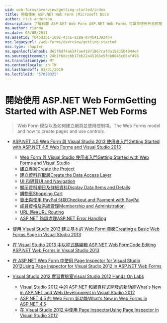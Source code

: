 ```yaml
---
uid: web-forms/overview/getting-started/index
title: 開始使用 ASP.NET Web Form |Microsoft Docs
author: rick-anderson
description: 了解有關 ASP.NET Web Form ASP.NET Web Forms 可讓您使用熟悉的拖放、 事件驅動模型建置動態的網站。 設計介面和 hund 中...
ms.author: riande
ms.date: 08/08/2011
ms.assetid: f645d3b1-1092-43c6-a28a-074b413924b4
msc.legacyurl: /web-forms/overview/getting-started
msc.type: chapter
ms.openlocfilehash: de5f8df4a6247ae41971867cafda15835b4944e4
ms.sourcegitcommit: 24b1f6decbb17bb22a45166e5fdb0845c65af498
ms.translationtype: MT
ms.contentlocale: zh-TW
ms.lasthandoff: 03/01/2019
ms.locfileid: "57020325"
---
```

<a name="getting-started-with-aspnet-web-forms"></a><span data-ttu-id="f19d6-104">開始使用 ASP.NET Web Form</span><span class="sxs-lookup"><span data-stu-id="f19d6-104">Getting Started with ASP.NET Web Forms</span></span>
====================
> <span data-ttu-id="f19d6-105">Web Form 模型以及如何建立網頁並使用控制項。</span><span class="sxs-lookup"><span data-stu-id="f19d6-105">The Web Forms model and how to create pages and use controls.</span></span>


- [<span data-ttu-id="f19d6-106">ASP.NET 4.5 Web Form 與 Visual Studio 2013 使用者入門</span><span class="sxs-lookup"><span data-stu-id="f19d6-106">Getting Started with ASP.NET 4.5 Web Forms and Visual Studio 2013</span></span>](getting-started-with-aspnet-45-web-forms/index.md)

    - [<span data-ttu-id="f19d6-107">Web Form 與 Visual Studio 使用者入門</span><span class="sxs-lookup"><span data-stu-id="f19d6-107">Getting Started with Web Forms and Visual Studio</span></span>](getting-started-with-aspnet-45-web-forms/introduction-and-overview.md)
    - [<span data-ttu-id="f19d6-108">建立專案</span><span class="sxs-lookup"><span data-stu-id="f19d6-108">Create the Project</span></span>](getting-started-with-aspnet-45-web-forms/create-the-project.md)
    - [<span data-ttu-id="f19d6-109">建立資料存取層</span><span class="sxs-lookup"><span data-stu-id="f19d6-109">Create the Data Access Layer</span></span>](getting-started-with-aspnet-45-web-forms/create_the_data_access_layer.md)
    - [<span data-ttu-id="f19d6-110">UI 和導覽</span><span class="sxs-lookup"><span data-stu-id="f19d6-110">UI and Navigation</span></span>](getting-started-with-aspnet-45-web-forms/ui_and_navigation.md)
    - [<span data-ttu-id="f19d6-111">顯示資料項目及詳細資料</span><span class="sxs-lookup"><span data-stu-id="f19d6-111">Display Data Items and Details</span></span>](getting-started-with-aspnet-45-web-forms/display_data_items_and_details.md)
    - [<span data-ttu-id="f19d6-112">購物車</span><span class="sxs-lookup"><span data-stu-id="f19d6-112">Shopping Cart</span></span>](getting-started-with-aspnet-45-web-forms/shopping-cart.md)
    - [<span data-ttu-id="f19d6-113">簽出與使用 PayPal 付款</span><span class="sxs-lookup"><span data-stu-id="f19d6-113">Checkout and Payment with PayPal</span></span>](getting-started-with-aspnet-45-web-forms/checkout-and-payment-with-paypal.md)
    - [<span data-ttu-id="f19d6-114">成員資格及系統管理</span><span class="sxs-lookup"><span data-stu-id="f19d6-114">Membership and Administration</span></span>](getting-started-with-aspnet-45-web-forms/membership-and-administration.md)
    - [<span data-ttu-id="f19d6-115">URL 路由</span><span class="sxs-lookup"><span data-stu-id="f19d6-115">URL Routing</span></span>](getting-started-with-aspnet-45-web-forms/url-routing.md)
    - [<span data-ttu-id="f19d6-116">ASP.NET 錯誤處理</span><span class="sxs-lookup"><span data-stu-id="f19d6-116">ASP.NET Error Handling</span></span>](getting-started-with-aspnet-45-web-forms/aspnet-error-handling.md)
- [<span data-ttu-id="f19d6-117">使用 Visual Studio 2013 建立基本的 Web Form 頁面</span><span class="sxs-lookup"><span data-stu-id="f19d6-117">Creating a Basic Web Forms Page in Visual Studio 2013</span></span>](creating-a-basic-web-forms-page.md)
- [<span data-ttu-id="f19d6-118">在 Visual Studio 2013 中以程式碼編輯 ASP.NET Web Form</span><span class="sxs-lookup"><span data-stu-id="f19d6-118">Code Editing ASP.NET Web Forms in Visual Studio 2013</span></span>](code-editing-in-web-forms-pages.md)
- [<span data-ttu-id="f19d6-119">在 ASP.NET Web Form 中使用 Page Inspector for Visual Studio 2012</span><span class="sxs-lookup"><span data-stu-id="f19d6-119">Using Page Inspector for Visual Studio 2012 in ASP.NET Web Forms</span></span>](using-page-inspector-in-a-visual-studio-11-beta-web-forms-project.md)
- [<span data-ttu-id="f19d6-120">Visual Studio 2012 實習實驗室</span><span class="sxs-lookup"><span data-stu-id="f19d6-120">Visual Studio 2012 Hands On Labs</span></span>](hands-on-labs/index.md)

    - [<span data-ttu-id="f19d6-121">Visual Studio 2012 中的 ASP.NET 和網頁程式開發的新功能</span><span class="sxs-lookup"><span data-stu-id="f19d6-121">What's New in ASP.NET and Web Development in Visual Studio 2012</span></span>](hands-on-labs/whats-new-in-aspnet-and-web-development-in-visual-studio-2012.md)
    - [<span data-ttu-id="f19d6-122">ASP.NET 4.5 的 Web Form 新功能</span><span class="sxs-lookup"><span data-stu-id="f19d6-122">What's New in Web Forms in ASP.NET 4.5</span></span>](hands-on-labs/whats-new-in-web-forms-in-aspnet-45.md)
    - [<span data-ttu-id="f19d6-123">在 Visual Studio 2012 中使用 Page Inspector</span><span class="sxs-lookup"><span data-stu-id="f19d6-123">Using Page Inspector in Visual Studio 2012</span></span>](hands-on-labs/using-page-inspector-in-visual-studio-2012.md)
